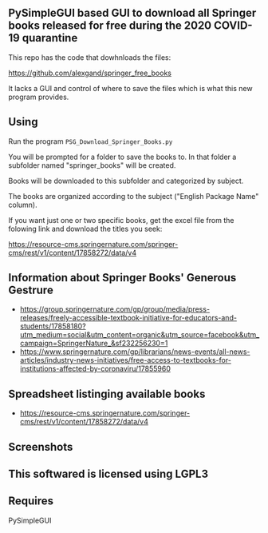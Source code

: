 
## PySimpleGUI based GUI to download all Springer books released for free during the 2020 COVID-19 quarantine

This repo has the code that dowhnloads the files:

https://github.com/alexgand/springer_free_books

It lacks a GUI and control of where to save the files which is what this new program provides.

## Using

Run the program `PSG_Download_Springer_Books.py`

You will be prompted for a folder to save the books to.  In that folder a subfolder named "springer_books" will be created.

Books will be downloaded to this subfolder and categorized by subject.

The books are organized according to the subject ("English Package Name" column).

If you want just one or two specific books, get the excel file from the folowing link and download the titles you seek:

https://resource-cms.springernature.com/springer-cms/rest/v1/content/17858272/data/v4

## Information about Springer Books' Generous Gestrure

* https://group.springernature.com/gp/group/media/press-releases/freely-accessible-textbook-initiative-for-educators-and-students/17858180?utm_medium=social&utm_content=organic&utm_source=facebook&utm_campaign=SpringerNature_&sf232256230=1
* https://www.springernature.com/gp/librarians/news-events/all-news-articles/industry-news-initiatives/free-access-to-textbooks-for-institutions-affected-by-coronaviru/17855960

## Spreadsheet listinging available books

* https://resource-cms.springernature.com/springer-cms/rest/v1/content/17858272/data/v4

## Screenshots


## This softwared is licensed using LGPL3

## Requires

PySimpleGUI